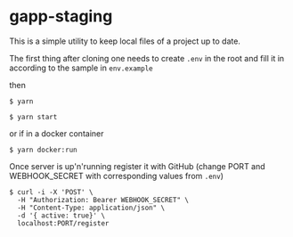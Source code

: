 # gapp-staging

This is a simple utility to keep local files of a project up to date.

The first thing after cloning one needs to create `.env` in the root and fill it in according to the sample in `env.example`

then

```
$ yarn
```

```
$ yarn start
```

or if in a docker container

```
$ yarn docker:run
```

Once server is up'n'running register it with GitHub (change PORT and WEBHOOK_SECRET with corresponding values from `.env`)

```
$ curl -i -X 'POST' \
  -H "Authorization: Bearer WEBHOOK_SECRET" \
  -H "Content-Type: application/json" \
  -d '{ active: true}' \
  localhost:PORT/register
```

